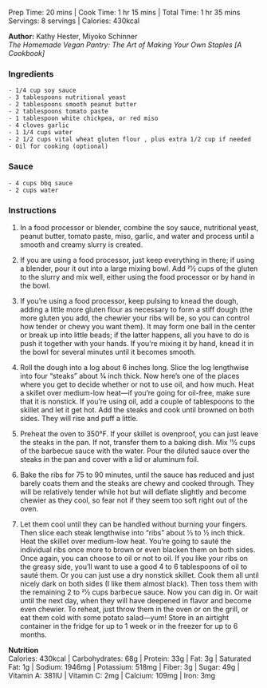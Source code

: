 Prep Time: 20 mins | Cook Time: 1 hr 15 mins | Total Time: 1 hr 35 mins  
Servings: 8 servings | Calories: 430kcal

**Author:** Kathy Hester, Miyoko Schinner  
_The Homemade Vegan Pantry: The Art of Making Your Own Staples [A Cookbook]_

### Ingredients

    - 1/4 cup soy sauce
    - 3 tablespoons nutritional yeast
    - 2 tablespoons smooth peanut butter
    - 2 tablespoons tomato paste
    - 1 tablespoon white chickpea, or red miso
    - 4 cloves garlic
    - 1 1/4 cups water
    - 2 1/2 cups vital wheat gluten flour , plus extra 1/2 cup if needed
    - Oil for cooking (optional)

### Sauce

    - 4 cups bbq sauce
    - 2 cups water

### Instructions

1. In a food processor or blender, combine the soy sauce, nutritional yeast, peanut butter, tomato paste, miso, garlic, and water and process until a smooth and creamy slurry is created.

2. If you are using a food processor, just keep everything in there; if using a blender, pour it out into a large mixing bowl. Add 21⁄2 cups of the gluten to the slurry and mix well, either using the food processor or by hand in the bowl.

3. If you’re using a food processor, keep pulsing to knead the dough, adding a little more gluten flour as necessary to form a stiff dough (the more gluten you add, the chewier your ribs will be, so you can control how tender or chewy you want them). It may form one ball in the center or break up into little beads; if the latter happens, all you have to do is push it together with your hands. If you’re mixing it by hand, knead it in the bowl for several minutes until it becomes smooth.

4. Roll the dough into a log about 6 inches long. Slice the log lengthwise into four “steaks” about 3⁄4 inch thick. Now here’s one of the places where you get to decide whether or not to use oil, and how much. Heat a skillet over medium-low heat—if you’re going for oil-free, make sure that it is nonstick. If you’re using oil, add a couple of tablespoons to the skillet and let it get hot. Add the steaks and cook until browned on both sides. They will rise and puff a little.

5. Preheat the oven to 350°F. If your skillet is ovenproof, you can just leave the steaks in the pan. If not, transfer them to a baking dish. Mix 11⁄2 cups of the barbecue sauce with the water. Pour the diluted sauce over the steaks in the pan and cover with a lid or aluminum foil. 

6. Bake the ribs for 75 to 90 minutes, until the sauce has reduced and just barely coats them and the steaks are chewy and cooked through. They will be relatively tender while hot but will deflate slightly and become chewier as they cool, so fear not if they seem too soft right out of the oven.

7. Let them cool until they can be handled without burning your fingers. Then slice each steak lengthwise into “ribs” about 1⁄3 to 1⁄2 inch thick. Heat the skillet over medium-low heat. You’re going to sauté the individual ribs once more to brown or even blacken them on both sides. Once again, you can choose to oil or not to oil. If you like your ribs on the greasy side, you’ll want to use a good 4 to 6 tablespoons of oil to sauté them. Or you can just use a dry nonstick skillet. Cook them all until nicely dark on both sides (I like them almost black). Then toss them with the remaining 2 to 21⁄2 cups barbecue sauce. Now you can dig in. Or wait until the next day, when they will have deepened in flavor and become even chewier. To reheat, just throw them in the oven or on the grill, or eat them cold with some potato salad—yum! Store in an airtight container in the fridge for up to 1 week or in the freezer for up to 6 months.

**Nutrition**  
Calories: 430kcal | Carbohydrates: 68g | Protein: 33g | Fat: 3g | Saturated Fat: 1g | Sodium: 1946mg | Potassium: 518mg | Fiber: 3g | Sugar: 49g | Vitamin A: 381IU | Vitamin C: 2mg | Calcium: 109mg | Iron: 3mg
